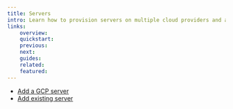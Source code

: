 ```yaml
---
title: Servers
intro: Learn how to provision servers on multiple cloud providers and also how to connect existing servers to Devopness.
links:
    overview:
    quickstart:
    previous:
    next:
    guides:
    related:
    featured:
---
```


- [Add a GCP server](./add-gcp-server.md)
- [Add existing server](./add-existing-server.md)